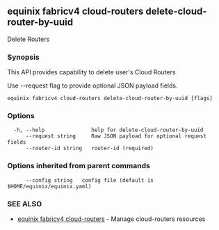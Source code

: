 ## equinix fabricv4 cloud-routers delete-cloud-router-by-uuid

Delete Routers

### Synopsis

This API provides capability to delete user's Cloud Routers

Use --request flag to provide optional JSON payload fields.

```
equinix fabricv4 cloud-routers delete-cloud-router-by-uuid [flags]
```

### Options

```
  -h, --help               help for delete-cloud-router-by-uuid
      --request string     Raw JSON payload for optional request fields
      --router-id string   router-id (required)
```

### Options inherited from parent commands

```
      --config string   config file (default is $HOME/equinix/equinix.yaml)
```

### SEE ALSO

* [equinix fabricv4 cloud-routers](equinix_fabricv4_cloud-routers.md)	 - Manage cloud-routers resources

